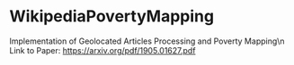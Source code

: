 # WikipediaPovertyMapping
Implementation of Geolocated Articles Processing and Poverty Mapping\n
Link to Paper: https://arxiv.org/pdf/1905.01627.pdf
